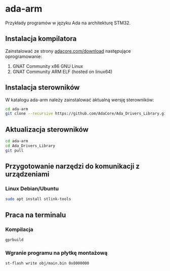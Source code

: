 # ada-arm
Przykłady programów w języku Ada na architekturę STM32.

## Instalacja kompilatora

Zainstalować ze strony [adacore.com/download](https://www.adacore.com/download) następujące oprogramowanie:

1. GNAT Community x86 GNU Linux
2. GNAT Community ARM ELF (hosted on linux64)

## Instalacja sterowników

W katalogu ada-arm należy zainstalować aktualną wersję sterowników:

```bash
cd ada-arm
git clone --recursive https://github.com/AdaCore/Ada_Drivers_Library.git
```

## Aktualizacja sterowników

```bash
cd ada-arm
cd Ada_Drivers_Library
git pull
```

## Przygotowanie narzędzi do komunikacji z urządzeniami

### Linux Debian/Ubuntu

```bash
sudo apt install stlink-tools
```

## Praca na terminalu

### Kompilacja

```bash
gprbuild
```

### Wgranie programu na płytkę montażową

```bash
st-flash write obj/main.bin 0x8000000
```

